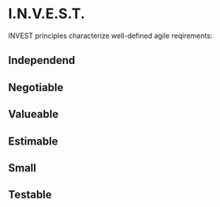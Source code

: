 # I.N.V.E.S.T.

INVEST principles characterize well-defined agile reqirements:

## Independend


## Negotiable


## Valueable


## Estimable


## Small


## Testable


